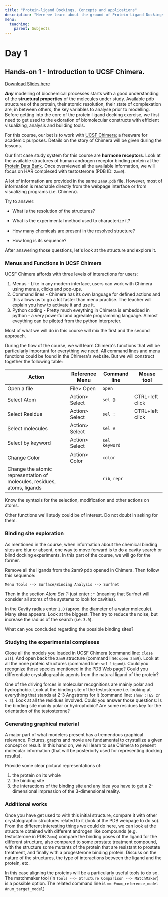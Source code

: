 ```yaml
---
title: "Protein-ligand Dockings. Concepts and applications"
description: "Here we learn about the ground of Protein-Ligand Dockings"
menu:
  teaching:
    parent: Subjects
---
```


# Day 1

## Hands-on 1 - Introduction to UCSF Chimera.

[Download Slides here](https://drive.google.com/file/d/1c5HLCtYUCxjTUsMZdZ63Hzud_8vxxnqQ/view?usp=sharing)

***Any*** modelling of biochemical processes starts with a good understanding of the **structural properties** of the molecules under study. Available pdb structures of the protein, their atomic resolution, their state of complexation are, in between others, the key variables to analyse prior to modelling. Before getting into the core of the protein-ligand docking exercise, we first need to get used to the exloration of biomolecular constructs with efficient visualizing, analysis and building tools.

For this course, our bet is to work with [UCSF Chimera](https://www.cgl.ucsf.edu/Chimera/); a freeware for academic purposes. Details on the story of Chimera will be given during the lessons.

Our first case study system for this course are **hormone receptors**. Look at the available structures of human androgen receptor binding protein at the [Protein Data Bank](http://www.rcsb.org/). Once overviewed all the available information, we will focus on HAR complexed with testosterone (PDB ID: `2am9`).

A lot of information are provided in the same `2am9.pdb` file. However, most of information is reachable directly from the webpage interface or from visualizing programs (i.e. Chimera).

Try to answer:

- What is the resolution of the structures?

- What is the experimental method used to characterize it?

- How many chemicals are present in the resolved structure?

- How long is its sequence?

After answering those questions, let's look at the structure and explore it.

### Menus and Functions in UCSF Chimera ###

UCSF Chimera affords with three levels of interactions for users:

1. Menus - Like in  any modern interface, users can work with Chimera using menus, clicks and pop-ups.
2. Command lines - Chimera has its own language for defined actions and this allows us to go a lot faster than menu practise. The teacher will explain you how to activate it and use it.
3. Python coding - Pretty much eveything in Chimera is embedded in python - a very powerful and agreable programming language. Almost eveything can be piloted from the python interpreter.

Most of what we will do in this course will mix the first and the second approach.

During the flow of the course, we will learn Chimera's functions that will be particularly important for everything we need. All command lines and menu functions could be found in the Chimera's website. But we will construct together the following table:

Action | Reference Menu | Command line | Mouse tool
-------|----------------|--------------|-----------
Open a file | File> Open | `open` |
Select Atom | Action> Select | `sel @` | CTRL+left click
Select Residue| Action> Select | `sel :` | CTRL+left click
Select molecules | Action> Select| `sel #`|
Select by keyword | Action> Select| `sel keyword`|
Change Color | Action> Color | `color` |
Change the atomic representation of molecules, residues, atoms, ligands | | `rib`, `repr` |

Know the syntaxis for the selection, modification and other actions on atoms.

Other functions we'll study could be of interest. Do not doubt in asking for them.


### Binding site exploration ###

As mentioned in the course, when information about the chemical binding sites are blur or absent, one way to move forward is to do a cavity search or blind docking experiments. In this part of the course, we will go for the former.

Remove all the ligands from the 2am9 pdb opened in Chimera. Then follow this sequence:

```
Menu Tools --> Surface/Binding Analysis --> Surfnet
```

Then in the section *Atom Set 1:* just enter `:*` (meaning that Surfnet will consider all atoms of the systems to look for cavities).

In the Cavity radius enter `1.0` (aprox. the diameter of a water molecule). Many sites appears. Look at the biggest. Then try to reduce the noise, but increase the radius of the search (i.e. `3.0`).

What can you concluded regarding the possible binding sites?

### Studying the experimental complexes

Close all the models you loaded in UCSF Chimera (command line: `close all`). And open back the `2am9` structure (command line: `open 2am9`). Look at all the none proteic structures (command line: `sel ligand`). Could you recognize those species mentioned in the PDB Web page? Could you differentiate crystallographic agents from the natural ligand of the protein?

One of the driving forces in molecular recognitions are mainly polar and hydrophobic. Look at the binding site of the testosterone i.e. looking at everything that stands at 2-3 Angstroms for it (command line: `show :TES zr < 3`). Look at all the residues involved. Could you answer those questions: Is the binding site mainly polar or hydrophobic? Are some residues key for the orientation of the testosterone?


### Generating graphical material

A major part of what modelers present has a tremendous graphical relevance. Pictures, graphs and movie are fundamental to crystallize a given concept or result. In this hand on, we will learn to use Chimera to present molecular information (that will be posteriorly used for representing docking results).

Provide some clear pictural representations of:

1. the protein on its whole
2. the binding site
3. the interactions of the binding site and any idea you have to get a 2-dimensional impression of the 3-dimensional reality.


### Additional works

Once you have get used to with this initial structure, compare it with other crystalographic structures related to it (look at the PDB webpage to do so). From the different interesting things we could do here, we can look at the structure obtained with different androgen like compounds (e.g. testosterone in PDB `2ama`) compare the binding poses of the ligand for the different structure, also compared to some prostate treatment compound, with the structure some mutants of the protein that are resistant to prostate treatment, and finally with a progesterone binding protein. Discuss on the nature of the structures, the type of interactions between the ligand and the protein, etc.

In this case aligning the proteins will be a particularly useful tools to do so. The matchmaker tool (in `Tools --> Structure Comparison --> MatchMaker`) is a possible option. The related command line is `mm #num_reference_model #num_target_model`)

